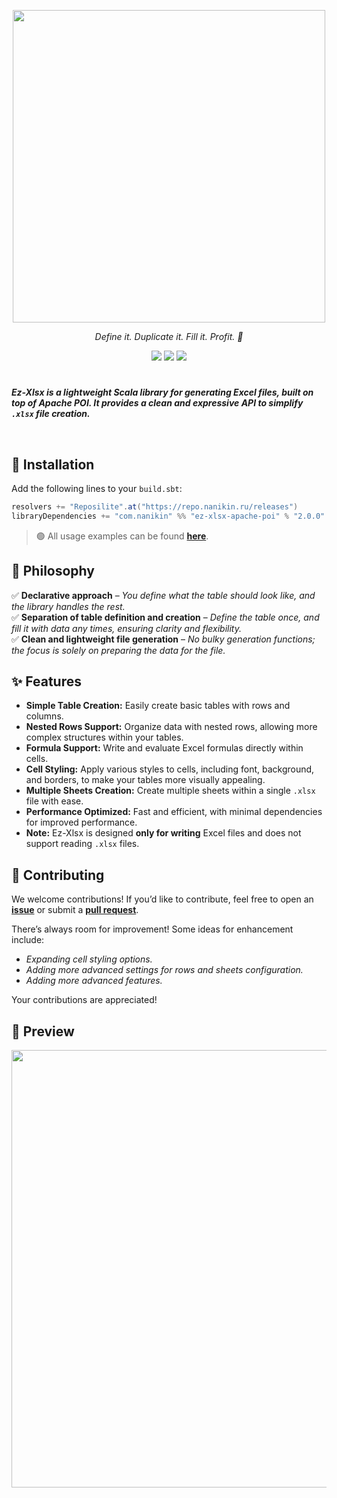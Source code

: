 <p align="center">
  <img src="https://github.com/user-attachments/assets/1bd97fe8-3e4f-4cc4-8581-50bd69529cab" width="500">
</p>

<p align="center">
  <em>Define it. Duplicate it. Fill it. Profit. 🚀</em>
</p>

<p align="center">
  <img src="https://img.shields.io/badge/release-2.0.0-brightgreen">
  <img src="https://img.shields.io/badge/scala_version-2.11.5-orange">
  <img src="https://github.com/ZERDICORP/ez-xlsx/actions/workflows/scala.yml/badge.svg">
</p>

#

***Ez-Xlsx is a lightweight Scala library for generating Excel files, built on top of Apache POI. It provides a clean and expressive API to simplify `.xlsx` file creation.***

</br>

## 🔧 Installation
Add the following lines to your `build.sbt`:  
```sbt
resolvers += "Reposilite".at("https://repo.nanikin.ru/releases")
libraryDependencies += "com.nanikin" %% "ez-xlsx-apache-poi" % "2.0.0"
```

> 🟢 All usage examples can be found [**here**](https://github.com/ZERDICORP/ez-xlsx/tree/master/examples).

## 🎯 Philosophy  
✅ **Declarative approach** – *You define what the table should look like, and the library handles the rest.*  
✅ **Separation of table definition and creation** – *Define the table once, and fill it with data any times, ensuring clarity and flexibility.*  
✅ **Clean and lightweight file generation** – *No bulky generation functions; the focus is solely on preparing the data for the file.*

## ✨ Features
- **Simple Table Creation:** Easily create basic tables with rows and columns.
- **Nested Rows Support:** Organize data with nested rows, allowing more complex structures within your tables.
- **Formula Support:** Write and evaluate Excel formulas directly within cells.
- **Cell Styling:** Apply various styles to cells, including font, background, and borders, to make your tables more visually appealing.
- **Multiple Sheets Creation:** Create multiple sheets within a single `.xlsx` file with ease.
- **Performance Optimized:** Fast and efficient, with minimal dependencies for improved performance.
- **Note:** Ez-Xlsx is designed **only for writing** Excel files and does not support reading `.xlsx` files.

## 🤝 Contributing
We welcome contributions! If you’d like to contribute, feel free to open an [**issue**](https://github.com/ZERDICORP/ez-xlsx/issues) or submit a [**pull request**](https://github.com/ZERDICORP/ez-xlsx/pulls).

There’s always room for improvement! Some ideas for enhancement include:
- *Expanding cell styling options.*
- *Adding more advanced settings for rows and sheets configuration.*
- *Adding more advanced features.*

Your contributions are appreciated!

## 🌌 Preview
<img src="https://github.com/user-attachments/assets/45e640bc-4218-4472-8e5d-d8cd3f1eaf7e" width="700">
